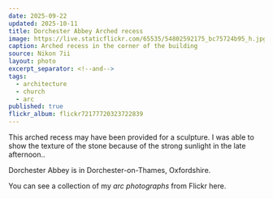 ```yaml
---
date: 2025-09-22
updated: 2025-10-11
title: Dorchester Abbey Arched recess
image: https://live.staticflickr.com/65535/54802592175_bc75724b95_h.jpg
caption: Arched recess in the corner of the building
source: Nikon 7ii
layout: photo
excerpt_separator: <!--and-->
tags:
  - architecture
  - church
  - arc
published: true
flickr_album: flickr72177720323722839
---
```

This arched recess may have been provided for a sculpture. I was able to show the texture of the stone because of the strong sunlight in the late afternoon..

Dorchester Abbey is in Dorchester-on-Thames, Oxfordshire.

<!--and-->

You can see a collection of my _arc photographs_ from Flickr here.